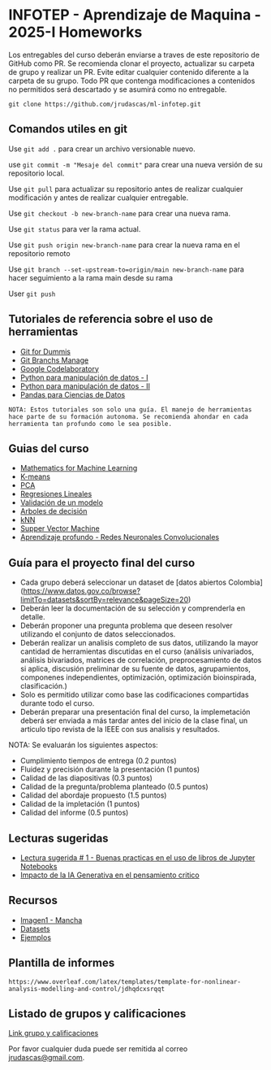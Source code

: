 # INFOTEP - Aprendizaje de Maquina - 2025-I Homeworks

Los entregables del curso deberán enviarse a traves de este repositorio de GitHub como PR. Se recomienda clonar el proyecto, actualizar su carpeta de grupo y realizar un PR. Evite editar cualquier contenido diferente a la carpeta de su grupo. Todo PR que contenga modificaciones a contenidos no permitidos será descartado y se asumirá como no entregable.

```
git clone https://github.com/jrudascas/ml-infotep.git
```


## Comandos utiles en git

Use `git add .` para crear un archivo versionable nuevo.

use `git commit -m "Mesaje del commit"` para crear una nueva versión de su repositorio local.

Use `git pull` para actualizar su repositorio antes de realizar cualquier modificación y antes de realizar cualquier entregable.

Use `git checkout -b new-branch-name` para crear una nueva rama.

Use `git status` para ver la rama actual.

Use `git push origin new-branch-name` para crear la nueva rama en el repositorio remoto

Use `git branch --set-upstream-to=origin/main new-branch-name` para hacer seguimiento a la rama main desde su rama

User `git push`


## Tutoriales de referencia sobre el uso de herramientas

- [Git for Dummis](https://www.youtube.com/watch?v=hwP7WQkmECE)
- [Git Branchs Manage](https://www.youtube.com/watch?v=gjKKtQVVCZU)
- [Google Codelaboratory](https://www.youtube.com/watch?v=ZwtDVIVB58A)
- [Python para manipulación de datos - I](https://www.youtube.com/watch?v=ox09Jko1ErM&list=PLGBbVX_WvN7bMwYe7wWV5TZt1a58jTggB)
- [Python para manipulación de datos - II](https://www.youtube.com/watch?v=nYtNq2D-new&list=PLGBbVX_WvN7as_DnOGcpkSsUyXB1G_wqb)
- [Pandas para Ciencias de Datos](https://www.youtube.com/watch?v=2KCQQHpi2Qk&list=PLg9145ptuAig5cwvUCn9FNSUJyXBiFcVg)
```
NOTA: Estos tutoriales son solo una guía. El manejo de herramientas hace parte de su formación autonoma. Se recomienda ahondar en cada herramienta tan profundo como le sea posible.
```


## Guias del curso
- [Mathematics for Machine Learning](https://mml-book.github.io/book/mml-book.pdf)
- [K-means](https://www.geeksforgeeks.org/k-means-clustering-introduction/)
- [PCA]()
- [Regresiones Lineales](https://mlu-explain.github.io/linear-regression/)
- [Validación de un modelo](https://mlu-explain.github.io/train-test-validation/)
- [Arboles de decisión]()
- [kNN]()
- [Supper Vector Machine](https://www.geeksforgeeks.org/support-vector-machine-algorithm/)
- [Aprendizaje profundo - Redes Neuronales Convolucionales]()

## Guía para el proyecto final del curso

- Cada grupo deberá seleccionar un dataset de [datos abiertos Colombia] (https://www.datos.gov.co/browse?limitTo=datasets&sortBy=relevance&pageSize=20)
- Deberán leer la documentación de su selección y comprenderla en detalle.
- Deberán proponer una pregunta problema que deseen resolver utilizando el conjunto de datos seleccionados.
- Deberán realizar un analisis completo de sus datos, utilizando la mayor cantidad de herramientas discutidas en el curso (análisis univariados, análisis bivariados, matrices de correlación, preprocesamiento de datos si aplica, discusión preliminar de su fuente de datos, agrupamientos, componenes independientes, optimización, optimización bioinspirada, clasificación.)
- Solo es permitido utilizar como base las codificaciones compartidas durante todo el curso.
- Deberán preparar una presentación final del curso, la implemetación deberá ser enviada a más tardar antes del inicio de la clase final, un articulo tipo revista de la IEEE con sus analisis y resultados.

NOTA: Se evaluarán los siguientes aspectos:

- Cumplimiento tiempos de entrega (0.2 puntos)
- Fluidez y precisión durante la presentación (1 puntos)
- Calidad de las diapositivas (0.3 puntos)
- Calidad de la pregunta/problema planteado (0.5 puntos)
- Calidad del abordaje propuesto (1.5 puntos)
- Calidad de la impletación (1 puntos)
- Calidad del informe (0.5 puntos)

## Lecturas sugeridas
- [Lectura sugerida # 1 - Buenas practicas en el uso de libros de Jupyter Notebooks](https://journals.plos.org/ploscompbiol/article/file?id=10.1371/journal.pcbi.1007007&type=printable)
- [Impacto de la IA Generativa en el pensamiento critico](https://drive.google.com/file/d/1w20STqksV6vM4cs3-SnHdftBfOeGqd9G/view?usp=sharing)


## Recursos
- [Imagen1 - Mancha](https://profecaevp.wordpress.com/wp-content/uploads/2015/04/mancha_png_by_ona_smile-d5tmk7x.png)
- [Datasets](https://github.com/jrudascas/ml-infotep/tree/main/Datasets)
- [Ejemplos](https://github.com/jrudascas/ml-infotep/tree/main/Examples)


## Plantilla de informes

```
https://www.overleaf.com/latex/templates/template-for-nonlinear-analysis-modelling-and-control/jdhqdcxsrqqt
```

## Listado de grupos y calificaciones

[Link grupo y calificaciones](https://docs.google.com/spreadsheets/d/1IHfqGEIDr77H5cJPhz7dZnzx6c3krxtVxu-tnL1DfBc/edit?usp=sharing)

Por favor cualquier duda puede ser remitida al correo [jrudascas@gmail.com](jrudascas@gmail.com).
